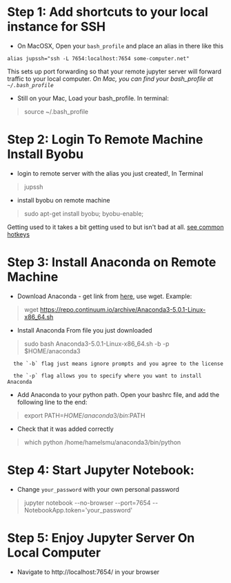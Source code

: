 # Step 1: Add shortcuts to your local instance for SSH

-  On MacOSX, Open your `bash_profile` and place an alias in there like this
```
alias jupssh="ssh -L 7654:localhost:7654 some-computer.net"
```
This sets up port forwarding so that your remote jupyter server will forward traffic to your local computer.  *On Mac, you can find your bash_profile at `~/.bash_profile`*

- Still on your Mac, Load your bash_profile. In terminal:
> source ~/.bash_profile

# Step 2: Login To Remote Machine Install Byobu
- login to remote server with the alias you just created!, In Terminal
> jupssh

- install byobu on remote machine
> sudo apt-get install byobu; byobu-enable;

  Getting used to it takes a bit getting used to but isn't bad at all. [see common hotkeys](https://medium.com/russian-it-stories/byobu-cheatsheet-%D0%BCost-used-hotkeys-5a8bbd8476fd)

# Step 3: Install Anaconda on Remote Machine

- Download Anaconda - get link from [here](https://www.anaconda.com/download/#linux), use wget. Example:
> wget https://repo.continuum.io/archive/Anaconda3-5.0.1-Linux-x86_64.sh


- Install Anaconda From file you just downloaded
> sudo bash Anaconda3-5.0.1-Linux-x86_64.sh -b -p $HOME/anaconda3

      the `-b` flag just means ignore prompts and you agree to the license

      the `-p` flag allows you to specify where you want to install Anaconda

- Add Anaconda to your python path. Open your bashrc file, and add the following line to the end:
> export PATH=$HOME/anaconda3/bin:$PATH

- Check that it was added correctly
> which python
/home/hamelsmu/anaconda3/bin/python

# Step 4: Start Jupyter Notebook:
- Change `your_password` with your own personal password

> jupyter notebook --no-browser --port=7654 --NotebookApp.token='your_password'

# Step 5: Enjoy Jupyter Server On Local Computer
- Navigate to http://localhost:7654/ in your browser
